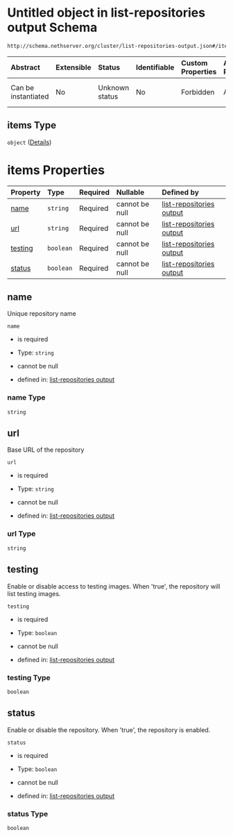 # Untitled object in list-repositories output Schema

```txt
http://schema.nethserver.org/cluster/list-repositories-output.json#/items
```



| Abstract            | Extensible | Status         | Identifiable | Custom Properties | Additional Properties | Access Restrictions | Defined In                                                                                      |
| :------------------ | :--------- | :------------- | :----------- | :---------------- | :-------------------- | :------------------ | :---------------------------------------------------------------------------------------------- |
| Can be instantiated | No         | Unknown status | No           | Forbidden         | Allowed               | none                | [list-repositories-output.json\*](cluster/list-repositories-output.json "open original schema") |

## items Type

`object` ([Details](list-repositories-output-items.md))

# items Properties

| Property            | Type      | Required | Nullable       | Defined by                                                                                                                                                                      |
| :------------------ | :-------- | :------- | :------------- | :------------------------------------------------------------------------------------------------------------------------------------------------------------------------------ |
| [name](#name)       | `string`  | Required | cannot be null | [list-repositories output](list-repositories-output-items-properties-name.md "http://schema.nethserver.org/cluster/list-repositories-output.json#/items/properties/name")       |
| [url](#url)         | `string`  | Required | cannot be null | [list-repositories output](list-repositories-output-items-properties-url.md "http://schema.nethserver.org/cluster/list-repositories-output.json#/items/properties/url")         |
| [testing](#testing) | `boolean` | Required | cannot be null | [list-repositories output](list-repositories-output-items-properties-testing.md "http://schema.nethserver.org/cluster/list-repositories-output.json#/items/properties/testing") |
| [status](#status)   | `boolean` | Required | cannot be null | [list-repositories output](list-repositories-output-items-properties-status.md "http://schema.nethserver.org/cluster/list-repositories-output.json#/items/properties/status")   |

## name

Unique repository name

`name`

* is required

* Type: `string`

* cannot be null

* defined in: [list-repositories output](list-repositories-output-items-properties-name.md "http://schema.nethserver.org/cluster/list-repositories-output.json#/items/properties/name")

### name Type

`string`

## url

Base URL of the repository

`url`

* is required

* Type: `string`

* cannot be null

* defined in: [list-repositories output](list-repositories-output-items-properties-url.md "http://schema.nethserver.org/cluster/list-repositories-output.json#/items/properties/url")

### url Type

`string`

## testing

Enable or disable access to testing images. When 'true', the repository will list testing images.

`testing`

* is required

* Type: `boolean`

* cannot be null

* defined in: [list-repositories output](list-repositories-output-items-properties-testing.md "http://schema.nethserver.org/cluster/list-repositories-output.json#/items/properties/testing")

### testing Type

`boolean`

## status

Enable or disable the repository. When 'true', the repository is enabled.

`status`

* is required

* Type: `boolean`

* cannot be null

* defined in: [list-repositories output](list-repositories-output-items-properties-status.md "http://schema.nethserver.org/cluster/list-repositories-output.json#/items/properties/status")

### status Type

`boolean`
